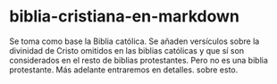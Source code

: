 # biblia-cristiana-en-markdown
Se toma como base la Biblia católica. Se añaden versículos sobre la divinidad de Cristo omitidos en las biblias católicas y que sí son considerados en el resto de biblias protestantes. Pero no es una biblia protestante. Más adelante entraremos en detalles. sobre esto.
